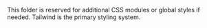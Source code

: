 This folder is reserved for additional CSS modules or global styles if needed. Tailwind is the primary styling system.

